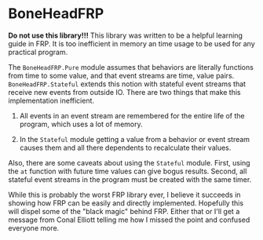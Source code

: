 
# BoneHeadFRP

**Do not use this library!!!** This library was written to be a helpful learning
guide in FRP. It is too inefficient in memory an time usage to be used for any
practical program.

The `BoneHeadFRP.Pure` module assumes that behaviors are literally functions
from time to some value, and that event streams are time, value pairs.
`BoneHeadFRP.Stateful` extends this notion with stateful event streams that
receive new events from outside IO. There are two things that make this
implementation inefficient.

1. All events in an event stream are remembered for the entire life of the
   program, which uses a lot of memory.

2. In the `Stateful` module getting a value from a behavior or event stream
   causes them and all there dependents to recalculate their values.

Also, there are some caveats about using the `Stateful` module. First, using the
`at` function with future time values can give bogus results. Second, all
stateful event streams in the program must be created with the same timer.

While this is probably the worst FRP library ever, I believe it succeeds in
showing how FRP can be easily and directly implemented. Hopefully this will
dispel some of the "black magic" behind FRP. Either that or I'll get a message
from Conal Elliott telling me how I missed the point and confused everyone more.
